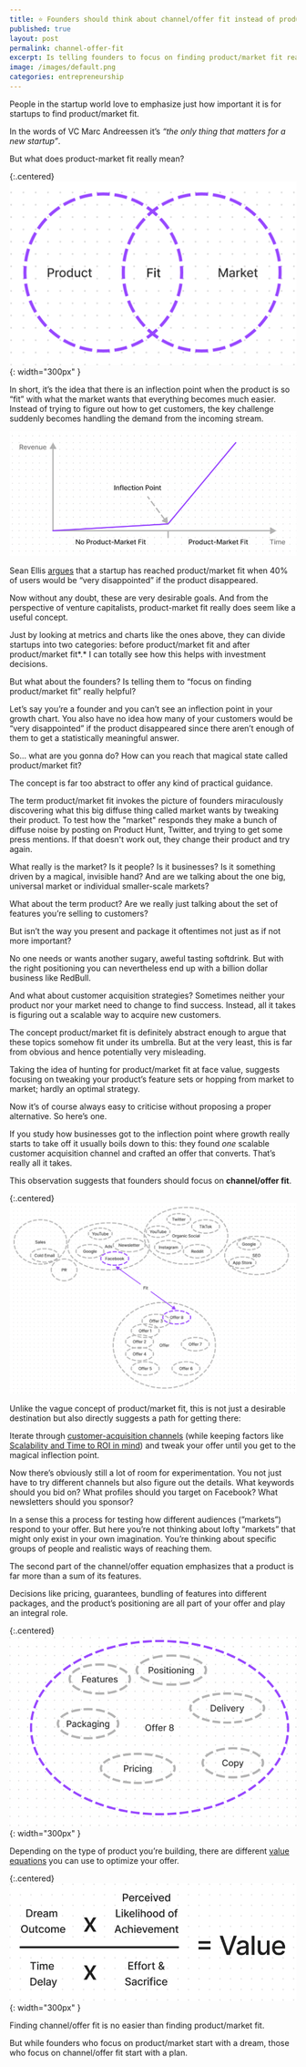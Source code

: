 ```yaml
---
title: ⭐️ Founders should think about channel/offer fit instead of product/market fit
published: true
layout: post
permalink: channel-offer-fit
excerpt: Is telling founders to focus on finding product/market fit really helping anyone?
image: /images/default.png
categories: entrepreneurship
---
```


People in the startup world love to emphasize just how important it is for startups to find product/market fit. 

In the words of VC Marc Andreessen it’s *“the only thing that matters for a new startup”*.

But what does product-market fit really mean? 

{:.centered}
![product-market-fit](/images/product-market-fit.png){: width="300px" }

In short, it’s the idea that there is an inflection point when the product is so “fit” with what the market wants that everything becomes much easier. Instead of trying to figure out how to get customers, the key challenge suddenly becomes handling the demand from the incoming stream.

![product-market-inflection](/images/product-market-inflection.png)

Sean Ellis [argues](https://www.startup-marketing.com/the-startup-pyramid/) that a startup has reached product/market fit when 40% of users would be “very disappointed” if the product disappeared.

Now without any doubt, these are very desirable goals. And from the perspective of venture capitalists, product-market fit really does seem like a useful concept. 

Just by looking at metrics and charts like the ones above, they can divide startups into two categories: before product/market fit and after product/market fit*.* I can totally see how this helps with investment decisions. 

But what about the founders? Is telling them to “focus on finding product/market fit” really helpful?

Let’s say you’re a founder and you can’t see an inflection point in your growth chart. You also have no idea how many of your customers would be “very disappointed” if the product disappeared since there aren’t enough of them to get a statistically meaningful answer. 

So... what are you gonna do? How can you reach that magical state called product/market fit?

The concept is far too abstract to offer any kind of practical guidance. 

The term product/market fit invokes the picture of founders miraculously discovering what this big diffuse thing called market wants by tweaking their product. To test how the "market" responds they make a bunch of diffuse noise by posting on Product Hunt, Twitter, and trying to get some press mentions. If that doesn't work out, they change their product and try again. 

What really is the market? Is it people? Is it businesses? Is it something driven by a magical, invisible hand? And are we talking about the one big, universal market or individual smaller-scale markets?

What about the term product? Are we really just talking about the set of features you’re selling to customers? 

But isn’t the way you present and package it oftentimes not just as if not more important?

No one needs or wants another sugary, aweful tasting softdrink. But with the right positioning you can nevertheless end up with a billion dollar business like RedBull. 

And what about customer acquisition strategies? Sometimes neither your product nor your market need to change to find success. Instead, all it takes is figuring out a scalable way to acquire new customers. 

The concept product/market fit is definitely abstract enough to argue that these topics somehow fit under its umbrella. But at the very least, this is far from obvious and hence potentially very misleading. 

Taking the idea of hunting for product/market fit at face value, suggests focusing on tweaking your product’s feature sets or hopping from market to market; hardly an optimal strategy. 

Now it’s of course always easy to criticise without proposing a proper alternative. So here’s one.

If you study how businesses got to the inflection point where growth really starts to take off it usually boils down to this: they found *one* scalable customer acquisition channel and crafted an offer that converts. That’s really all it takes. 

This observation suggests that founders should focus on **channel/offer fit**.

{:.centered}
![channel-offer-fit](/images/channel-offer-fit.png)


Unlike the vague concept of product/market fit, this is not just a desirable destination but also directly suggests a path for getting there:

Iterate through [customer-acquisition channels](https://grasshopper.com/blog/19-ways-entrepreneurs-can-acquire-customers/) (while keeping factors like [Scalability and Time to ROI in mind](https://www.kevin-indig.com/the-4-only-scalable-customer-acquisition-channels/)) and tweak your offer until you get to the magical inflection point. 

Now there’s obviously still a lot of room for experimentation. You not just have to try different channels but also figure out the details. What keywords should you bid on? What profiles should you target on Facebook? What newsletters should you sponsor?

In a sense this a process for testing how different audiences (”markets”) respond to your offer. But here you’re not thinking about lofty “markets” that might only exist in your own imagination. You’re thinking about specific groups of people and realistic ways of reaching them. 

The second part of the channel/offer equation emphasizes that a product is far more than a sum of its features. 

Decisions like pricing, guarantees, bundling of features into different packages, and the product’s positioning are all part of your offer and play an integral role. 

{:.centered}
![offer](/images/offer.png){: width="300px" }

Depending on the type of product you’re building, there are different [value equations](https://www.acquisition.com/offers-value-equation) you can use to optimize your offer.

{:.centered}
![value equation](/images/value.png){: width="300px" }

Finding channel/offer fit is no easier than finding product/market fit. 

But while founders who focus on product/market start with a dream, those who focus on channel/offer fit start with a plan. 